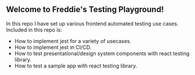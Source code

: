 ## Welcome to Freddie's Testing Playground!

In this repo I have set up various frontend automated testing use cases. Included in this repo is:

- How to implement jest for a variety of usecases.
- How to implement jest in CI/CD.
- How to test presentational/design system components with react testing library.
- How to test a sample app with react testing library.
